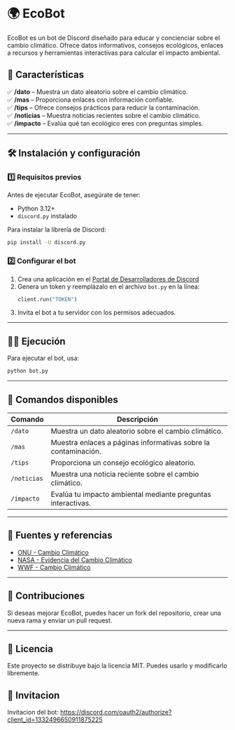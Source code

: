# 🌍 EcoBot

EcoBot es un bot de Discord diseñado para educar y concienciar sobre el cambio climático. Ofrece datos informativos, consejos ecológicos, enlaces a recursos y herramientas interactivas para calcular el impacto ambiental.

## 🚀 Características

✅ **/dato** – Muestra un dato aleatorio sobre el cambio climático.  
✅ **/mas** – Proporciona enlaces con información confiable.  
✅ **/tips** – Ofrece consejos prácticos para reducir la contaminación.  
✅ **/noticias** – Muestra noticias recientes sobre el cambio climático.  
✅ **/impacto** – Evalúa qué tan ecológico eres con preguntas simples.  

---

## 🛠 Instalación y configuración

### 1️⃣ Requisitos previos
Antes de ejecutar EcoBot, asegúrate de tener:
- Python 3.12+
- `discord.py` instalado

Para instalar la librería de Discord:
```bash
pip install -U discord.py
```

### 2️⃣ Configurar el bot
1. Crea una aplicación en el [Portal de Desarrolladores de Discord](https://discord.com/developers/applications)
2. Genera un token y reemplázalo en el archivo `bot.py` en la línea:
   ```python
   client.run("TOKEN")
   ```
3. Invita el bot a tu servidor con los permisos adecuados.

---

## 🏃‍♂️ Ejecución
Para ejecutar el bot, usa:
```bash
python bot.py
```
---

## 📜 Comandos disponibles

| Comando  | Descripción |
|----------|------------|
| `/dato` | Muestra un dato aleatorio sobre el cambio climático. |
| `/mas` | Muestra enlaces a páginas informativas sobre la contaminación. |
| `/tips` | Proporciona un consejo ecológico aleatorio. |
| `/noticias` | Muestra una noticia reciente sobre el cambio climático. |
| `/impacto` | Evalúa tu impacto ambiental mediante preguntas interactivas. |

---

## 🔗 Fuentes y referencias
- [ONU - Cambio Climático](https://www.un.org/es/climatechange)
- [NASA - Evidencia del Cambio Climático](https://climate.nasa.gov/evidence/)
- [WWF - Cambio Climático](https://www.worldwildlife.org/initiatives/climate)

---

## 📌 Contribuciones
Si deseas mejorar EcoBot, puedes hacer un fork del repositorio, crear una nueva rama y enviar un pull request.

---

## 📜 Licencia
Este proyecto se distribuye bajo la licencia MIT. Puedes usarlo y modificarlo libremente.

## 🙌 Invitacion
Invitacion del bot: https://discord.com/oauth2/authorize?client_id=1332496650911875225

